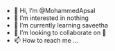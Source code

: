 - 👋 Hi, I’m @MohammedApsal
- 👀 I’m interested in nothing
- 🌱 I’m currently learning saveetha
- 💞️ I’m looking to collaborate on 🤡
- 📫 How to reach me ...

<!---
MohammedApsal/MohammedApsal is a ✨ special ✨ repository because its `README.md` (this file) appears on your GitHub profile.
You can click the Preview link to take a look at your changes.
--->
